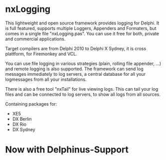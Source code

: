 # nxLogging
This lightweight and open source framework provides logging for Delphi. It is full featured, supports multiple Loggers, Appenders and Formaters, but comes in a single file "nxLogging.pas". You can use it free for both, private and commercial applications.

Target compilers are from Delphi 2010 to Delphi X Sydney, it is cross plattform, for Firemonkey and VCL.

You can use file logging in various strategies (plain, rolling file appender, ...) and remote logging is also supported. The framework can send log messages immediately to log servers, a central database for all your logmessages from all your installations.

There is also a free tool "nxTail" for live viewing logs. This can tail your log files and can be connected to log servers, to show all logs from all sources.

Containing packages for:
* XE5
* DX Berlin
* DX Rio
* DX Sydney

# Now with Delphinus-Support
